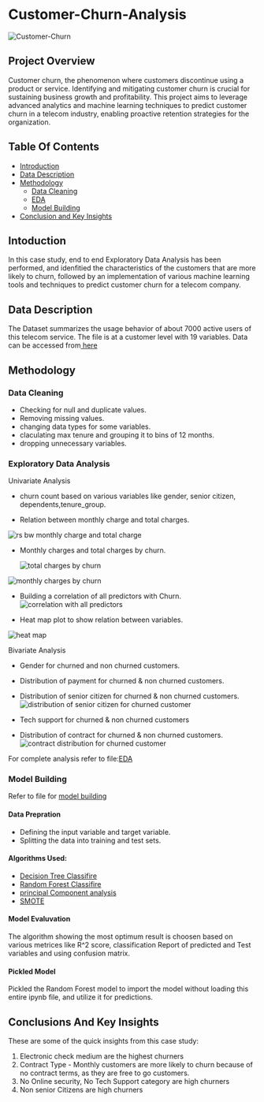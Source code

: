 # Customer-Churn-Analysis
![Customer-Churn](https://github.com/deepanshak/Customer-Churn-Analysis/assets/139687677/6ce66136-9662-4145-b71c-a9ed122b9cd7)


## Project Overview
Customer churn, the phenomenon where customers discontinue using a product or service. Identifying and mitigating customer churn is crucial for sustaining business growth and profitability. This project aims to leverage advanced analytics and machine learning techniques to predict customer churn in a telecom industry, enabling proactive retention strategies for the organization.
## Table Of Contents
- [Introduction](#Intoduction)
- [Data Description](#Data-Description)
- [Methodology](#Methodology)
    - [Data Cleaning](#Data-Cleaning)
    - [EDA](#Exploratory-Data-Analysis)
    - [Model Building](#Model-Building )
 - [Conclusion and Key Insights](#Conclusions-And-Key-Insights) 


## Intoduction
In this case study, end to end Exploratory Data Analysis has been performed, and idenfitied the characteristics of the customers that are more likely to churn, followed by an implementation of various machine learning tools and techniques to predict customer churn for a telecom company.

## Data Description
The Dataset summarizes the usage behavior of about 7000 active users of this telecom service. The file is at a customer level with 19 variables.
Data can be accessed from[ here](https://github.com/deepanshak/Customer-Churn-Analysis/blob/main/WA_Fn-UseC_-Telco-Customer-Churn.csv)
## Methodology
### Data Cleaning
- Checking for null and duplicate values.
- Removing missing values.
- changing data types for some variables.
- claculating max tenure and grouping it to bins of 12 months.
- dropping unnecessary variables.
### Exploratory Data Analysis 
Univariate Analysis
- churn count based on various variables like gender, senior citizen, dependents,tenure_group.
  
- Relation between monthly charge and total charges.
  
![rs bw monthly charge and total charge](https://github.com/deepanshak/Customer-Churn-Analysis/assets/139687677/5c225da6-3452-4b14-84d7-ddb896c3a18d)

- Monthly charges and total charges by churn.
  
  ![total charges by churn](https://github.com/deepanshak/Customer-Churn-Analysis/assets/139687677/835f7231-3d5f-456c-886f-6097fb9967fa)

  
![monthly charges by churn](https://github.com/deepanshak/Customer-Churn-Analysis/assets/139687677/0dd1668b-6dd2-4ecd-9dc8-f4426f15722f)

- Building a correlation of all predictors with Churn.
  ![correlation with all predictors](https://github.com/deepanshak/Customer-Churn-Analysis/assets/139687677/f55e696d-205c-46de-90a8-a52f53d12400)


- Heat map plot to show relation between variables.
 
 ![heat map](https://github.com/deepanshak/Customer-Churn-Analysis/assets/139687677/c34e2d4d-0a8d-4fa8-803f-e65055d9ac96)

Bivariate Analysis
- Gender for churned and non churned customers.
- Distribution of payment for churned & non churned customers.
- Distribution of senior citizen for churned & non churned customers.
  ![distribution of senior citizen for churned customer](https://github.com/deepanshak/Customer-Churn-Analysis/assets/139687677/b75f2b54-52dd-43ef-aa56-4798dbf1508b)

- Tech support for churned & non churned customers
- Distribution of contract for churned & non churned customers.
  ![contract distribution for churned customer](https://github.com/deepanshak/Customer-Churn-Analysis/assets/139687677/48c36db1-b307-4f28-a270-038b4da488fe)

For complete analysis refer to file:[EDA](https://github.com/deepanshak/Customer-Churn-Analysis/blob/main/Churn%20Analysis%20-%20EDA.ipynb)
### Model Building 
Refer to file for [model building](https://github.com/deepanshak/Customer-Churn-Analysis/blob/main/Churn%20Analysis%20-%20Model%20Building.ipynb)
#### Data Prepration
- Defining the input variable and target variable.
- Splitting the data into training and test sets.
#### Algorithms Used:
- [Decision Tree Classifire](https://scikit-learn.org/stable/modules/generated/sklearn.tree.DecisionTreeClassifier.html)
- [Random Forest Classifire](https://scikit-learn.org/stable/modules/generated/sklearn.ensemble.RandomForestClassifier.html)
- [principal Component analysis](https://scikit-learn.org/stable/modules/generated/sklearn.decomposition.PCA.html)
- [SMOTE ](https://imbalanced-learn.org/stable/references/generated/imblearn.over_sampling.SMOTE.html)
#### Model Evaluvation
The algorithm showing the most optimum result is choosen based on various metrices like R^2 score, classification Report of predicted and Test variables and using confusion matrix.
#### Pickled Model 
Pickled the Random Forest model to import the model without loading this entire ipynb file, and utilize it for predictions.
## Conclusions And Key Insights

These are some of the quick insights from this case study:

1. Electronic check medium are the highest churners
2. Contract Type - Monthly customers are more likely to churn because of no contract terms, as they are free to go customers.
3. No Online security, No Tech Support category are high churners
4. Non senior Citizens are high churners

